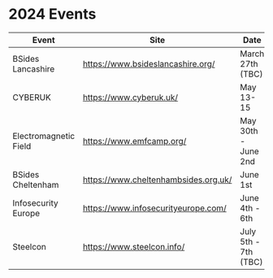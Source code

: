 # 2024 Events

| Event               | Site                                 | Date                  |
|---------------------|--------------------------------------|-----------------------|
| BSides Lancashire   | https://www.bsideslancashire.org/    | March 27th (TBC)      |
| CYBERUK             | https://www.cyberuk.uk/              | May 13-15             |
| Electromagnetic Field | https://www.emfcamp.org/           | May 30th - June 2nd   | 
| BSides Cheltenham   | https://www.cheltenhambsides.org.uk/ | June 1st              |
| Infosecurity Europe	| https://www.infosecurityeurope.com/  | June 4th - 6th        |
| Steelcon 	          | https://www.steelcon.info/           | July 5th - 7th (TBC)  |
